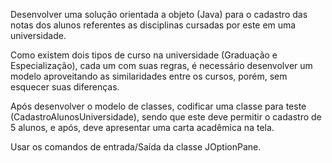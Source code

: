 Desenvolver uma solução orientada a objeto (Java) para o cadastro das notas dos alunos referentes as disciplinas cursadas por este em uma universidade. 

Como existem dois tipos de curso na universidade (Graduação e Especialização), cada um com suas regras, é necessário desenvolver um modelo aproveitando as similaridades entre os cursos, porém, sem esquecer suas diferenças. 

Após desenvolver o modelo de classes, codificar uma classe para teste (CadastroAlunosUniversidade), sendo que este deve permitir o cadastro de 5 alunos, e após, deve
apresentar uma carta acadêmica na tela. 

Usar os comandos de entrada/Saída da classe JOptionPane.
